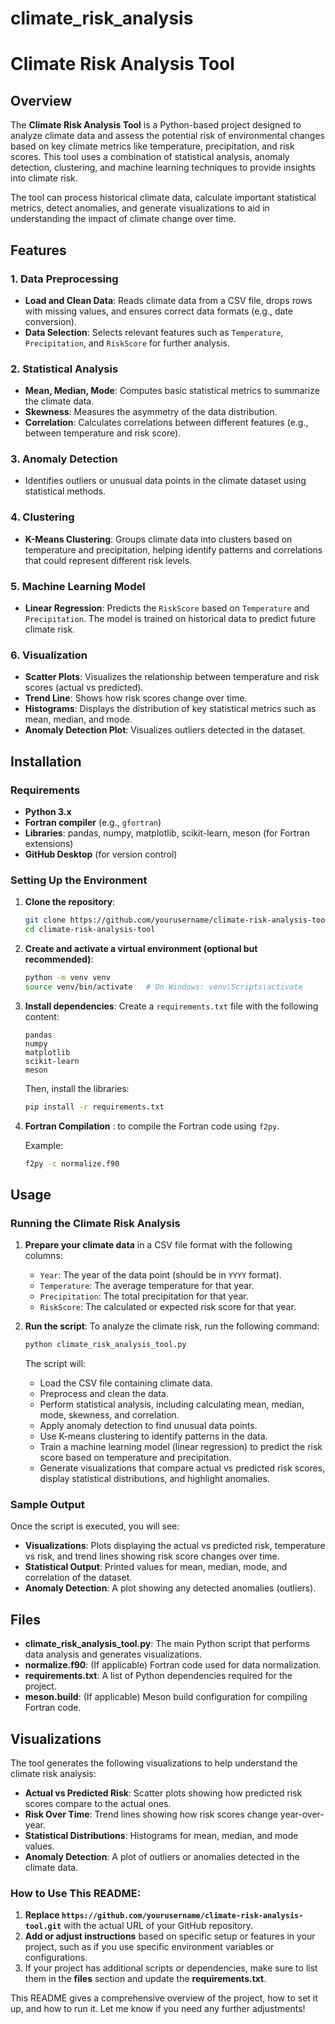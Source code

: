 # climate_risk_analysis
 
# Climate Risk Analysis Tool

## Overview

The **Climate Risk Analysis Tool** is a Python-based project designed to analyze climate data and assess the potential risk of environmental changes based on key climate metrics like temperature, precipitation, and risk scores. This tool uses a combination of statistical analysis, anomaly detection, clustering, and machine learning techniques to provide insights into climate risk.

The tool can process historical climate data, calculate important statistical metrics, detect anomalies, and generate visualizations to aid in understanding the impact of climate change over time.

## Features

### 1. **Data Preprocessing**
- **Load and Clean Data**: Reads climate data from a CSV file, drops rows with missing values, and ensures correct data formats (e.g., date conversion).
- **Data Selection**: Selects relevant features such as `Temperature`, `Precipitation`, and `RiskScore` for further analysis.

### 2. **Statistical Analysis**
- **Mean, Median, Mode**: Computes basic statistical metrics to summarize the climate data.
- **Skewness**: Measures the asymmetry of the data distribution.
- **Correlation**: Calculates correlations between different features (e.g., between temperature and risk score).
  
### 3. **Anomaly Detection**
- Identifies outliers or unusual data points in the climate dataset using statistical methods.

### 4. **Clustering**
- **K-Means Clustering**: Groups climate data into clusters based on temperature and precipitation, helping identify patterns and correlations that could represent different risk levels.

### 5. **Machine Learning Model**
- **Linear Regression**: Predicts the `RiskScore` based on `Temperature` and `Precipitation`. The model is trained on historical data to predict future climate risk.

### 6. **Visualization**
- **Scatter Plots**: Visualizes the relationship between temperature and risk scores (actual vs predicted).
- **Trend Line**: Shows how risk scores change over time.
- **Histograms**: Displays the distribution of key statistical metrics such as mean, median, and mode.
- **Anomaly Detection Plot**: Visualizes outliers detected in the dataset.

## Installation

### Requirements
- **Python 3.x**
- **Fortran compiler** (e.g., `gfortran`)
- **Libraries**: pandas, numpy, matplotlib, scikit-learn, meson (for Fortran extensions)
- **GitHub Desktop** (for version control)

### Setting Up the Environment

1. **Clone the repository**:
   ```bash
   git clone https://github.com/yourusername/climate-risk-analysis-tool.git
   cd climate-risk-analysis-tool
   ```

2. **Create and activate a virtual environment (optional but recommended)**:
   ```bash
   python -m venv venv
   source venv/bin/activate   # On Windows: venv\Scripts\activate
   ```

3. **Install dependencies**:
   Create a `requirements.txt` file with the following content:
   ```
   pandas
   numpy
   matplotlib
   scikit-learn
   meson
   ```

   Then, install the libraries:
   ```bash
   pip install -r requirements.txt
   ```

4. **Fortran Compilation** :
   to compile the Fortran code using `f2py`.

   Example:
   ```bash
   f2py -c normalize.f90
   ```

## Usage

### Running the Climate Risk Analysis

1. **Prepare your climate data** in a CSV file format with the following columns:
   - `Year`: The year of the data point (should be in `YYYY` format).
   - `Temperature`: The average temperature for that year.
   - `Precipitation`: The total precipitation for that year.
   - `RiskScore`: The calculated or expected risk score for that year.

2. **Run the script**:
   To analyze the climate risk, run the following command:
   ```bash
   python climate_risk_analysis_tool.py
   ```

   The script will:
   - Load the CSV file containing climate data.
   - Preprocess and clean the data.
   - Perform statistical analysis, including calculating mean, median, mode, skewness, and correlation.
   - Apply anomaly detection to find unusual data points.
   - Use K-means clustering to identify patterns in the data.
   - Train a machine learning model (linear regression) to predict the risk score based on temperature and precipitation.
   - Generate visualizations that compare actual vs predicted risk scores, display statistical distributions, and highlight anomalies.

### Sample Output
Once the script is executed, you will see:
- **Visualizations**: Plots displaying the actual vs predicted risk, temperature vs risk, and trend lines showing risk score changes over time.
- **Statistical Output**: Printed values for mean, median, mode, and correlation of the dataset.
- **Anomaly Detection**: A plot showing any detected anomalies (outliers).
  
## Files

- **climate_risk_analysis_tool.py**: The main Python script that performs data analysis and generates visualizations.
- **normalize.f90**: (If applicable) Fortran code used for data normalization.
- **requirements.txt**: A list of Python dependencies required for the project.
- **meson.build**: (If applicable) Meson build configuration for compiling Fortran code.

## Visualizations

The tool generates the following visualizations to help understand the climate risk analysis:

- **Actual vs Predicted Risk**: Scatter plots showing how predicted risk scores compare to the actual ones.
- **Risk Over Time**: Trend lines showing how risk scores change year-over-year.
- **Statistical Distributions**: Histograms for mean, median, and mode values.
- **Anomaly Detection**: A plot of outliers or anomalies detected in the climate data.

### How to Use This README:

1. **Replace `https://github.com/yourusername/climate-risk-analysis-tool.git`** with the actual URL of your GitHub repository.
2. **Add or adjust instructions** based on specific setup or features in your project, such as if you use specific environment variables or configurations.
3. If your project has additional scripts or dependencies, make sure to list them in the **files** section and update the **requirements.txt**.

This README gives a comprehensive overview of the project, how to set it up, and how to run it. Let me know if you need any further adjustments!
